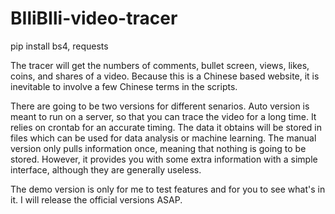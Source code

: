 # BIliBIli-video-tracer

pip install bs4, requests

The tracer will get the numbers of comments, bullet screen, views, likes, coins, and shares of a video. Because this is a Chinese based website, it is inevitable to involve a few Chinese terms in the scripts.

There are going to be two versions for different senarios. Auto version is meant to run on a server, so that you can trace the video for a long time. It relies on crontab for an accurate timing. The data it obtains will be stored in files which can be used for data analysis or machine learning. The manual version only pulls information once, meaning that nothing is going to be stored. However, it provides you with some extra information with a simple interface, although they are generally useless. 

The demo version is only for me to test features and for you to see what's in it.
I will release the official versions ASAP.
